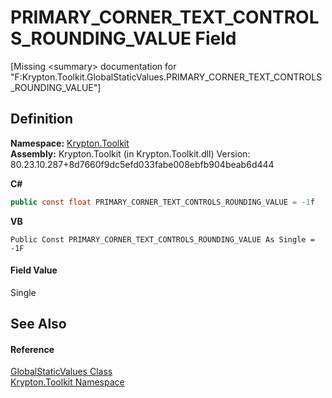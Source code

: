 # PRIMARY_CORNER_TEXT_CONTROLS_ROUNDING_VALUE Field


\[Missing &lt;summary&gt; documentation for "F:Krypton.Toolkit.GlobalStaticValues.PRIMARY_CORNER_TEXT_CONTROLS_ROUNDING_VALUE"\]



## Definition
**Namespace:** <a href="79d2eac2-21f4-54ff-7552-b20c33c30600.md">Krypton.Toolkit</a>  
**Assembly:** Krypton.Toolkit (in Krypton.Toolkit.dll) Version: 80.23.10.287+8d7660f9dc5efd033fabe008ebfb904beab6d444

**C#**
``` C#
public const float PRIMARY_CORNER_TEXT_CONTROLS_ROUNDING_VALUE = -1f
```
**VB**
``` VB
Public Const PRIMARY_CORNER_TEXT_CONTROLS_ROUNDING_VALUE As Single = -1F
```



#### Field Value
Single

## See Also


#### Reference
<a href="8b8b81dc-4748-45ed-04fc-17b96c6f4f30.md">GlobalStaticValues Class</a>  
<a href="79d2eac2-21f4-54ff-7552-b20c33c30600.md">Krypton.Toolkit Namespace</a>  
